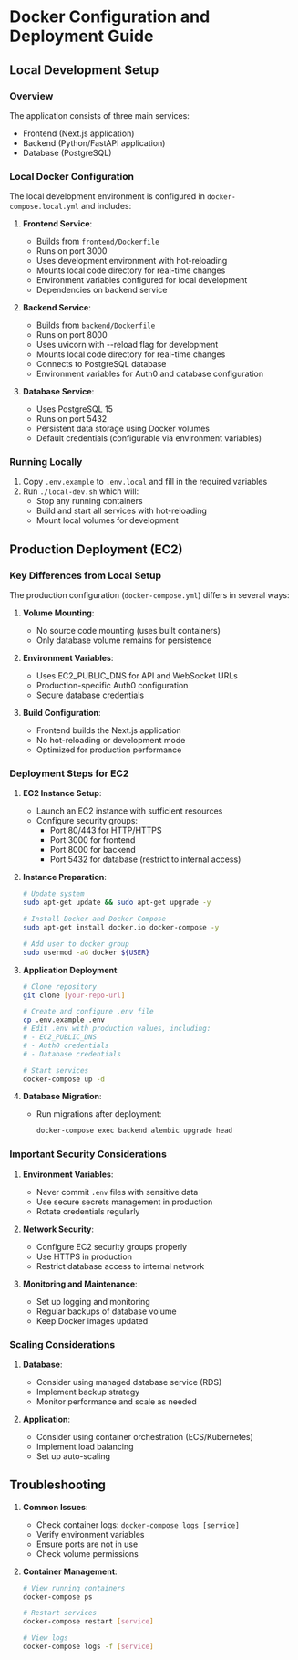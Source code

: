 # Docker Configuration and Deployment Guide

## Local Development Setup

### Overview
The application consists of three main services:
- Frontend (Next.js application)
- Backend (Python/FastAPI application)
- Database (PostgreSQL)

### Local Docker Configuration
The local development environment is configured in `docker-compose.local.yml` and includes:

1. **Frontend Service**:
   - Builds from `frontend/Dockerfile`
   - Runs on port 3000
   - Uses development environment with hot-reloading
   - Mounts local code directory for real-time changes
   - Environment variables configured for local development
   - Dependencies on backend service

2. **Backend Service**:
   - Builds from `backend/Dockerfile`
   - Runs on port 8000
   - Uses uvicorn with --reload flag for development
   - Mounts local code directory for real-time changes
   - Connects to PostgreSQL database
   - Environment variables for Auth0 and database configuration

3. **Database Service**:
   - Uses PostgreSQL 15
   - Runs on port 5432
   - Persistent data storage using Docker volumes
   - Default credentials (configurable via environment variables)

### Running Locally
1. Copy `.env.example` to `.env.local` and fill in the required variables
2. Run `./local-dev.sh` which will:
   - Stop any running containers
   - Build and start all services with hot-reloading
   - Mount local volumes for development

## Production Deployment (EC2)

### Key Differences from Local Setup
The production configuration (`docker-compose.yml`) differs in several ways:

1. **Volume Mounting**:
   - No source code mounting (uses built containers)
   - Only database volume remains for persistence

2. **Environment Variables**:
   - Uses EC2_PUBLIC_DNS for API and WebSocket URLs
   - Production-specific Auth0 configuration
   - Secure database credentials

3. **Build Configuration**:
   - Frontend builds the Next.js application
   - No hot-reloading or development mode
   - Optimized for production performance

### Deployment Steps for EC2

1. **EC2 Instance Setup**:
   - Launch an EC2 instance with sufficient resources
   - Configure security groups:
     - Port 80/443 for HTTP/HTTPS
     - Port 3000 for frontend
     - Port 8000 for backend
     - Port 5432 for database (restrict to internal access)

2. **Instance Preparation**:
   ```bash
   # Update system
   sudo apt-get update && sudo apt-get upgrade -y

   # Install Docker and Docker Compose
   sudo apt-get install docker.io docker-compose -y

   # Add user to docker group
   sudo usermod -aG docker ${USER}
   ```

3. **Application Deployment**:
   ```bash
   # Clone repository
   git clone [your-repo-url]

   # Create and configure .env file
   cp .env.example .env
   # Edit .env with production values, including:
   # - EC2_PUBLIC_DNS
   # - Auth0 credentials
   # - Database credentials

   # Start services
   docker-compose up -d
   ```

4. **Database Migration**:
   - Run migrations after deployment:
     ```bash
     docker-compose exec backend alembic upgrade head
     ```

### Important Security Considerations

1. **Environment Variables**:
   - Never commit `.env` files with sensitive data
   - Use secure secrets management in production
   - Rotate credentials regularly

2. **Network Security**:
   - Configure EC2 security groups properly
   - Use HTTPS in production
   - Restrict database access to internal network

3. **Monitoring and Maintenance**:
   - Set up logging and monitoring
   - Regular backups of database volume
   - Keep Docker images updated

### Scaling Considerations

1. **Database**:
   - Consider using managed database service (RDS)
   - Implement backup strategy
   - Monitor performance and scale as needed

2. **Application**:
   - Consider using container orchestration (ECS/Kubernetes)
   - Implement load balancing
   - Set up auto-scaling

## Troubleshooting

1. **Common Issues**:
   - Check container logs: `docker-compose logs [service]`
   - Verify environment variables
   - Ensure ports are not in use
   - Check volume permissions

2. **Container Management**:
   ```bash
   # View running containers
   docker-compose ps

   # Restart services
   docker-compose restart [service]

   # View logs
   docker-compose logs -f [service]
   ``` 
